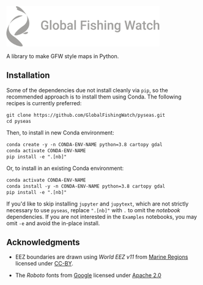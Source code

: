 <img src="gfw_logo.png" alt="PySeas Logo" width="400"/>

A library to make GFW style maps in Python.


## Installation

Some of the dependencies due not install cleanly via `pip`, so the recommended approach
is to install them using Conda. The following recipes is currently preferred:

    git clone https://github.com/GlobalFishingWatch/pyseas.git
    cd pyseas

Then, to install in new Conda environment:

    conda create -y -n CONDA-ENV-NAME python=3.8 cartopy gdal
    conda activate CONDA-ENV-NAME
    pip install -e ".[nb]"

Or, to install in an existing Conda environment:

    conda activate CONDA-ENV-NAME
    conda install -y -n CONDA-ENV-NAME python=3.8 cartopy gdal
    pip install -e ".[nb]"

If you'd like to skip installing `jupyter` and `jupytext`, which are not strictly
necessary to use `pyseas`, replace `".[nb]"` with `.` 
to omit the *notebook* dependencies. If you are not interested in the `Examples`
notebooks, you may omit `-e` and avoid the in-place install.

## Acknowledgments

* EEZ boundaries are drawn using *World EEZ v11* from [Marine Regions](https://www.marineregions.org/) 
  licensed under [CC-BY](https://creativecommons.org/licenses/by/4.0/).

* The *Roboto* fonts from [Google](https://fonts.google.com/specimen/Roboto) licensed under
  [Apache 2.0](https://www.apache.org/licenses/LICENSE-2.0)